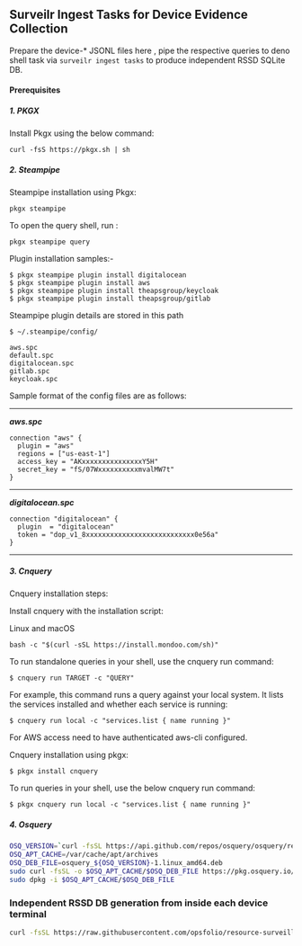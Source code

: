 ## Surveilr Ingest Tasks for Device Evidence Collection

Prepare the device-* JSONL files here ,  pipe the respective queries to deno shell task via `surveilr ingest tasks`   to produce independent RSSD SQLite DB. 

#### Prerequisites
##### 1. PKGX

Install Pkgx using the below command:

```
curl -fsS https://pkgx.sh | sh
```

##### 2. Steampipe

Steampipe installation using Pkgx:

```
pkgx steampipe 
```

To open the query shell, run :
```
pkgx steampipe query 
```

Plugin installation samples:-

```
$ pkgx steampipe plugin install digitalocean
$ pkgx steampipe plugin install aws
$ pkgx steampipe plugin install theapsgroup/keycloak
$ pkgx steampipe plugin install theapsgroup/gitlab
```

Steampipe plugin details are stored in this path

```
$ ~/.steampipe/config/

aws.spc
default.spc
digitalocean.spc
gitlab.spc
keycloak.spc
```

Sample format of the config files are as follows:

---------------------------------------------
***aws.spc***
```
connection "aws" {
  plugin = "aws"
  regions = ["us-east-1"]
  access_key = "AKxxxxxxxxxxxxxxxY5H"
  secret_key = "fS/07WxxxxxxxxxxmvalMW7t"
}
```

---------------------------------------------
***digitalocean.spc***
```
connection "digitalocean" {
  plugin  = "digitalocean"
  token = "dop_v1_8xxxxxxxxxxxxxxxxxxxxxxxxxxx0e56a"
}
```
---------------------------------------------

##### 3. Cnquery

Cnquery installation steps:

Install cnquery with the installation script:

Linux and macOS
```
bash -c "$(curl -sSL https://install.mondoo.com/sh)"
```

To run standalone queries in your shell, use the cnquery run command:
```
$ cnquery run TARGET -c "QUERY"
```

For example, this command runs a query against your local system. It lists the services installed and whether each service is running:
```
$ cnquery run local -c "services.list { name running }"
```

For AWS access need to have authenticated aws-cli configured.


Cnquery installation using pkgx: 

```
$ pkgx install cnquery
```

To run queries in your shell, use the below cnquery run command:

```
$ pkgx cnquery run local -c "services.list { name running }"

```

##### 4. Osquery

```bash
OSQ_VERSION=`curl -fsSL https://api.github.com/repos/osquery/osquery/releases/latest | grep -oP '"tag_name": "\K(.*)(?=")'`
OSQ_APT_CACHE=/var/cache/apt/archives
OSQ_DEB_FILE=osquery_${OSQ_VERSION}-1.linux_amd64.deb
sudo curl -fsSL -o $OSQ_APT_CACHE/$OSQ_DEB_FILE https://pkg.osquery.io/deb/$OSQ_DEB_FILE
sudo dpkg -i $OSQ_APT_CACHE/$OSQ_DEB_FILE
```

###  Independent RSSD DB generation from inside each device terminal

```bash
curl -fsSL https://raw.githubusercontent.com/opsfolio/resource-surveillance/main/support/tasks/typical/device-evidence-collector.sh | bash
```
